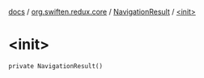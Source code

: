[docs](../../index.md) / [org.swiften.redux.core](../index.md) / [NavigationResult](index.md) / [&lt;init&gt;](./-init-.md)

# &lt;init&gt;

`private NavigationResult()`